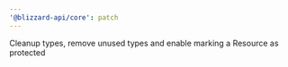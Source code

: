 ```yaml
---
'@blizzard-api/core': patch
---
```


Cleanup types, remove unused types and enable marking a Resource as protected
